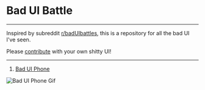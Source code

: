 # Bad UI Battle
---
Inspired by subreddit [r/badUIbattles](https://www.reddit.com/r/badUIbattles/), this is a repository for all the bad UI I've seen.

Please [contribute](https://github.com/GoulartNogueira/BadUI/pulls) with your own shitty UI!

---
1. [Bad UI Phone](./Phone%20Slider%20Selector/BadUIPhone.html)
   
![Bad UI Phone Gif](./Phone%20Slider%20Selector/BadUI%20Phone%20Selector.gif)
